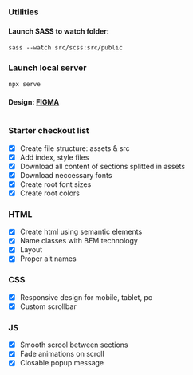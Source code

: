 ### Utilities

#### Launch SASS to watch folder:

`sass --watch src/scss:src/public`

### Launch local server

`npx serve`

#### Design: [FIGMA](https://www.figma.com/file/b4FE5jKE4SVKBSNvjpNd6j/spizjuAlcohol?node-id=0%3A1)

#

### Starter checkout list

- [x] Create file structure: assets & src
- [x] Add index, style files
- [x] Download all content of sections splitted in assets
- [x] Download neccessary fonts
- [x] Create root font sizes
- [x] Create root colors

### HTML

- [x] Create html using semantic elements
- [x] Name classes with BEM technology
- [x] Layout
- [x] Proper alt names

### CSS

- [x] Responsive design for mobile, tablet, pc
- [x] Custom scrollbar

### JS

- [x] Smooth scrool between sections
- [x] Fade animations on scroll
- [x] Closable popup message
